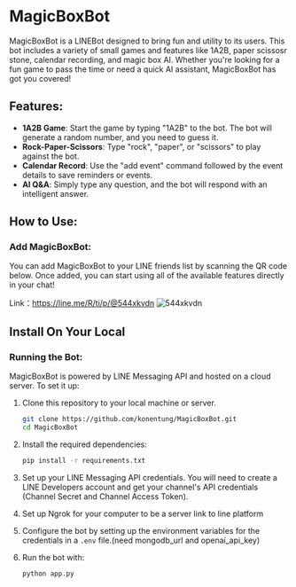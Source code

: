 # MagicBoxBot

MagicBoxBot is a LINEBot designed to bring fun and utility to its users. This bot includes a variety of small games and features like 1A2B, paper scissosr stone, calendar recording, and magic box AI. Whether you're looking for a fun game to pass the time or need a quick AI assistant, MagicBoxBot has got you covered!

## Features:
- **1A2B Game**: Start the game by typing "1A2B" to the bot. The bot will generate a random number, and you need to guess it.
- **Rock-Paper-Scissors**: Type "rock", "paper", or "scissors" to play against the bot.
- **Calendar Record**: Use the "add event" command followed by the event details to save reminders or events.
- **AI Q&A**: Simply type any question, and the bot will respond with an intelligent answer.

## How to Use:

### Add MagicBoxBot:
You can add MagicBoxBot to your LINE friends list by scanning the QR code below. Once added, you can start using all of the available features directly in your chat!

Link：https://line.me/R/ti/p/@544xkvdn
![544xkvdn](https://github.com/user-attachments/assets/c4877483-03e7-4e10-bbb4-6c27d3bf2fe7)



## Install On Your Local

### Running the Bot:
MagicBoxBot is powered by LINE Messaging API and hosted on a cloud server. To set it up:

1. Clone this repository to your local machine or server.
    ```bash
    git clone https://github.com/konentung/MagicBoxBot.git
    cd MagicBoxBot
    ```

2. Install the required dependencies:
    ```bash
    pip install -r requirements.txt
    ```

3. Set up your LINE Messaging API credentials. You will need to create a LINE Developers account and get your channel's API credentials (Channel Secret and Channel Access Token).

4. Set up Ngrok for your computer to be a server link to line platform

5. Configure the bot by setting up the environment variables for the credentials in a `.env` file.(need mongodb_url and openai_api_key)

6. Run the bot with:
    ```bash
    python app.py
    ```

